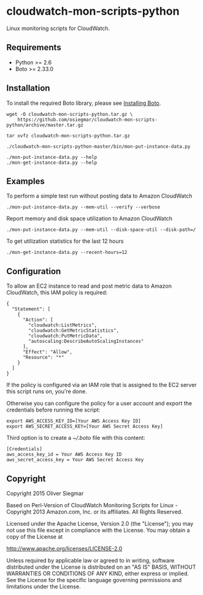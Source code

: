 cloudwatch-mon-scripts-python
=============================

Linux monitoring scripts for CloudWatch.


Requirements
------------

- Python >= 2.6
- Boto >= 2.33.0


Installation
------------

To install the required Boto library, please see [Installing Boto](http://boto.readthedocs.org/en/latest/getting_started.html#installing-boto).

    wget -O cloudwatch-mon-scripts-python.tar.gz \
        https://github.com/osiegmar/cloudwatch-mon-scripts-python/archive/master.tar.gz

    tar xvfz cloudwatch-mon-scripts-python.tar.gz

    ./cloudwatch-mon-scripts-python-master/bin/mon-put-instance-data.py

    ./mon-put-instance-data.py --help
    ./mon-get-instance-data.py --help


Examples
--------

To perform a simple test run without posting data to Amazon CloudWatch

    ./mon-put-instance-data.py --mem-util --verify --verbose

Report memory and disk space utilization to Amazon CloudWatch

    ./mon-put-instance-data.py --mem-util --disk-space-util --disk-path=/

To get utilization statistics for the last 12 hours

    ./mon-get-instance-data.py --recent-hours=12


Configuration
-------------

To allow an EC2 instance to read and post metric data to Amazon CloudWatch,
this IAM policy is required:

    {
      "Statement": [
        {
          "Action": [
            "cloudwatch:ListMetrics",
            "cloudwatch:GetMetricStatistics",
            "cloudwatch:PutMetricData",
            "autoscaling:DescribeAutoScalingInstances"
          ],
          "Effect": "Allow",
          "Resource": "*"
        }
      ]
    }

If the policy is configured via an IAM role that is assigned to the EC2
server this script runs on, you're done.

Otherwise you can configure the policy for a user account and export
the credentials before running the script:

    export AWS_ACCESS_KEY_ID=[Your AWS Access Key ID]
    export AWS_SECRET_ACCESS_KEY=[Your AWS Secret Access Key]

Third option is to create a _~/.boto_ file with this content:

    [Credentials]
    aws_access_key_id = Your AWS Access Key ID
    aws_secret_access_key = Your AWS Secret Access Key


Copyright
---------

Copyright 2015 Oliver Siegmar

Based on Perl-Version of CloudWatch Monitoring Scripts for Linux -
Copyright 2013 Amazon.com, Inc. or its affiliates. All Rights Reserved.

Licensed under the Apache License, Version 2.0 (the "License");
you may not use this file except in compliance with the License.
You may obtain a copy of the License at

http://www.apache.org/licenses/LICENSE-2.0

Unless required by applicable law or agreed to in writing, software
distributed under the License is distributed on an "AS IS" BASIS,
WITHOUT WARRANTIES OR CONDITIONS OF ANY KIND, either express or implied.
See the License for the specific language governing permissions and
limitations under the License.
